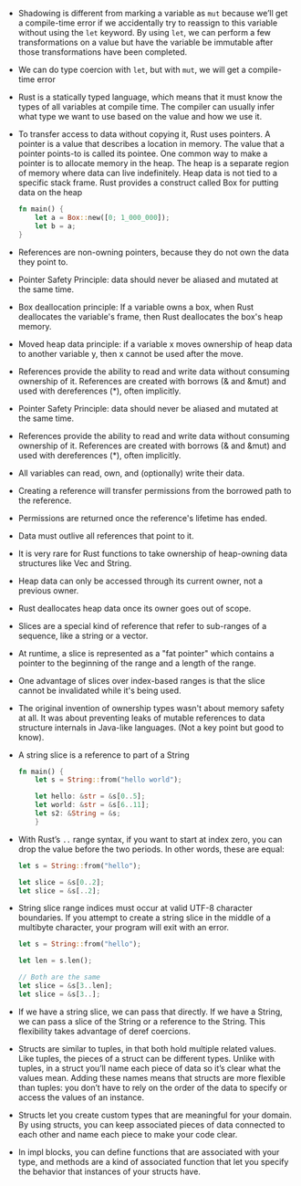 - Shadowing is different from marking a variable as `mut` because we’ll get a compile-time error if we accidentally try to reassign to this variable without using the `let` keyword. By using `let`, we can perform a few transformations on a value but have the variable be immutable after those transformations have been completed.
- We can do type coercion with `let`, but with `mut`, we will get a compile-time error
- Rust is a statically typed language, which means that it must know the types of all variables at compile time. The compiler can usually infer what type we want to use based on the value and how we use it.
- To transfer access to data without copying it, Rust uses pointers. A pointer is a value that describes a location in memory. The value that a pointer points-to is called its pointee. One common way to make a pointer is to allocate memory in the heap. The heap is a separate region of memory where data can live indefinitely. Heap data is not tied to a specific stack frame. Rust provides a construct called Box for putting data on the heap

    ```rust
    fn main() {
        let a = Box::new([0; 1_000_000]);
        let b = a;
    }
    ```

- References are non-owning pointers, because they do not own the data they point to.
- Pointer Safety Principle: data should never be aliased and mutated at the same time.
- Box deallocation principle: If a variable owns a box, when Rust deallocates the variable's frame, then Rust deallocates the box's heap memory.
- Moved heap data principle: if a variable x moves ownership of heap data to another variable y, then x cannot be used after the move.
- References provide the ability to read and write data without consuming ownership of it. References are created with borrows (& and &mut) and used with dereferences (*), often implicitly.
- Pointer Safety Principle: data should never be aliased and mutated at the same time.
- References provide the ability to read and write data without consuming ownership of it. References are created with borrows (& and &mut) and used with dereferences (*), often implicitly.
- All variables can read, own, and (optionally) write their data.
- Creating a reference will transfer permissions from the borrowed path to the reference.
- Permissions are returned once the reference's lifetime has ended.
- Data must outlive all references that point to it.
- It is very rare for Rust functions to take ownership of heap-owning data structures like Vec and String.
- Heap data can only be accessed through its current owner, not a previous owner.
- Rust deallocates heap data once its owner goes out of scope.
- Slices are a special kind of reference that refer to sub-ranges of a sequence, like a string or a vector.
- At runtime, a slice is represented as a "fat pointer" which contains a pointer to the beginning of the range and a length of the range.
- One advantage of slices over index-based ranges is that the slice cannot be invalidated while it's being used.
- The original invention of ownership types wasn't about memory safety at all. It was about preventing leaks of mutable references to data structure internals in Java-like languages. (Not a key point but good to know).
- A string slice is a reference to part of a String

    ```rs
    fn main() {
        let s = String::from("hello world");

        let hello: &str = &s[0..5];
        let world: &str = &s[6..11];
        let s2: &String = &s; 
        }
    ```

- With Rust’s `..` range syntax, if you want to start at index zero, you can drop the value before the two periods. In other words, these are equal:

    ```rs
    let s = String::from("hello");

    let slice = &s[0..2];
    let slice = &s[..2];
    ```

- String slice range indices must occur at valid UTF-8 character boundaries. If you attempt to create a string slice in the middle of a multibyte character, your program will exit with an error.

    ```rs
    let s = String::from("hello");

    let len = s.len();

    // Both are the same
    let slice = &s[3..len];
    let slice = &s[3..];
    ```

- If we have a string slice, we can pass that directly. If we have a String, we can pass a slice of the String or a reference to the String. This flexibility takes advantage of deref coercions.
- Structs are similar to tuples, in that both hold multiple related values. Like tuples, the pieces of a struct can be different types. Unlike with tuples, in a struct you’ll name each piece of data so it’s clear what the values mean. Adding these names means that structs are more flexible than tuples: you don’t have to rely on the order of the data to specify or access the values of an instance.
- Structs let you create custom types that are meaningful for your domain. By using structs, you can keep associated pieces of data connected to each other and name each piece to make your code clear.
- In impl blocks, you can define functions that are associated with your type, and methods are a kind of associated function that let you specify the behavior that instances of your structs have.